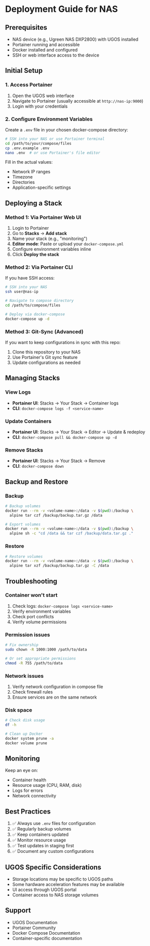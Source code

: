 # Deployment Guide for NAS

## Prerequisites

- NAS device (e.g., Ugreen NAS DXP2800) with UGOS installed
- Portainer running and accessible
- Docker installed and configured
- SSH or web interface access to the device

## Initial Setup

### 1. Access Portainer

1. Open the UGOS web interface
2. Navigate to Portainer (usually accessible at `http://nas-ip:9000`)
3. Login with your credentials

### 2. Configure Environment Variables

Create a `.env` file in your chosen docker-compose directory:

```bash
# SSH into your NAS or use Portainer terminal
cd /path/to/your/compose/files
cp .env.example .env
nano .env  # or use Portainer's file editor
```

Fill in the actual values:
- Network IP ranges
- Timezone
- Directories
- Application-specific settings

## Deploying a Stack

### Method 1: Via Portainer Web UI

1. Login to Portainer
2. Go to **Stacks** → **Add stack**
3. Name your stack (e.g., "monitoring")
4. **Editor mode**: Paste or upload your `docker-compose.yml`
5. Configure environment variables inline
6. Click **Deploy the stack**

### Method 2: Via Portainer CLI

If you have SSH access:

```bash
# SSH into your NAS
ssh user@nas-ip

# Navigate to compose directory
cd /path/to/compose/files

# Deploy via docker-compose
docker-compose up -d
```

### Method 3: Git-Sync (Advanced)

If you want to keep configurations in sync with this repo:

1. Clone this repository to your NAS
2. Use Portainer's Git sync feature
3. Update configurations as needed

## Managing Stacks

### View Logs

- **Portainer UI**: Stacks → Your Stack → Container logs
- **CLI**: `docker-compose logs -f <service-name>`

### Update Containers

- **Portainer UI**: Stacks → Your Stack → Editor → Update & redeploy
- **CLI**: `docker-compose pull && docker-compose up -d`

### Remove Stacks

- **Portainer UI**: Stacks → Your Stack → Remove
- **CLI**: `docker-compose down`

## Backup and Restore

### Backup

```bash
# Backup volumes
docker run --rm -v <volume-name>:/data -v $(pwd):/backup \
  alpine tar czf /backup/backup.tar.gz /data

# Export volumes
docker run --rm -v <volume-name>:/data -v $(pwd):/backup \
  alpine sh -c "cd /data && tar czf /backup/data.tar.gz ."
```

### Restore

```bash
# Restore volumes
docker run --rm -v <volume-name>:/data -v $(pwd):/backup \
  alpine tar xzf /backup/backup.tar.gz -C /data
```

## Troubleshooting

### Container won't start

1. Check logs: `docker-compose logs <service-name>`
2. Verify environment variables
3. Check port conflicts
4. Verify volume permissions

### Permission issues

```bash
# Fix ownership
sudo chown -R 1000:1000 /path/to/data

# Or set appropriate permissions
chmod -R 755 /path/to/data
```

### Network issues

1. Verify network configuration in compose file
2. Check firewall rules
3. Ensure services are on the same network

### Disk space

```bash
# Check disk usage
df -h

# Clean up Docker
docker system prune -a
docker volume prune
```

## Monitoring

Keep an eye on:
- Container health
- Resource usage (CPU, RAM, disk)
- Logs for errors
- Network connectivity

## Best Practices

1. ✅ Always use `.env` files for configuration
2. ✅ Regularly backup volumes
3. ✅ Keep containers updated
4. ✅ Monitor resource usage
5. ✅ Test updates in staging first
6. ✅ Document any custom configurations

## UGOS Specific Considerations

- Storage locations may be specific to UGOS paths
- Some hardware acceleration features may be available
- UI access through UGOS portal
- Container access to NAS storage volumes

## Support

- UGOS Documentation
- Portainer Community
- Docker Compose Documentation
- Container-specific documentation

